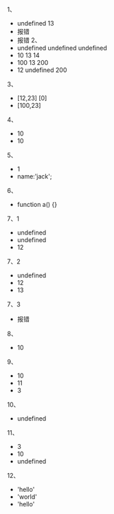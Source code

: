 1、
- undefined   13
- 报错
- 报错
2、
- undefined undefined undefined
- 10 13 14
- 100 13 200
- 12 undefined 200 

3、
- [12,23] [0]
- [100,23]

4、
- 10
- 10

5、
- 1
- name:'jack';

6、
- function a() {}

7、1
- undefined
- undefined
- 12

7、2
- undefined
- 12
- 13

7、3
- 报错

8、
- 10

9、
- 10
- 11
- 3

10、
- undefined

11、
- 3
- 10
- undefined

12、
- 'hello'
- 'world'
- 'hello'
